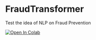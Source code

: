 # FraudTransformer
Test the idea of NLP on Fraud Prevention

[![Open In Colab](https://colab.research.google.com/assets/colab-badge.svg)](https://colab.research.google.com/github/ivivan/FraudTransformer/blob/main/Test.ipynb)